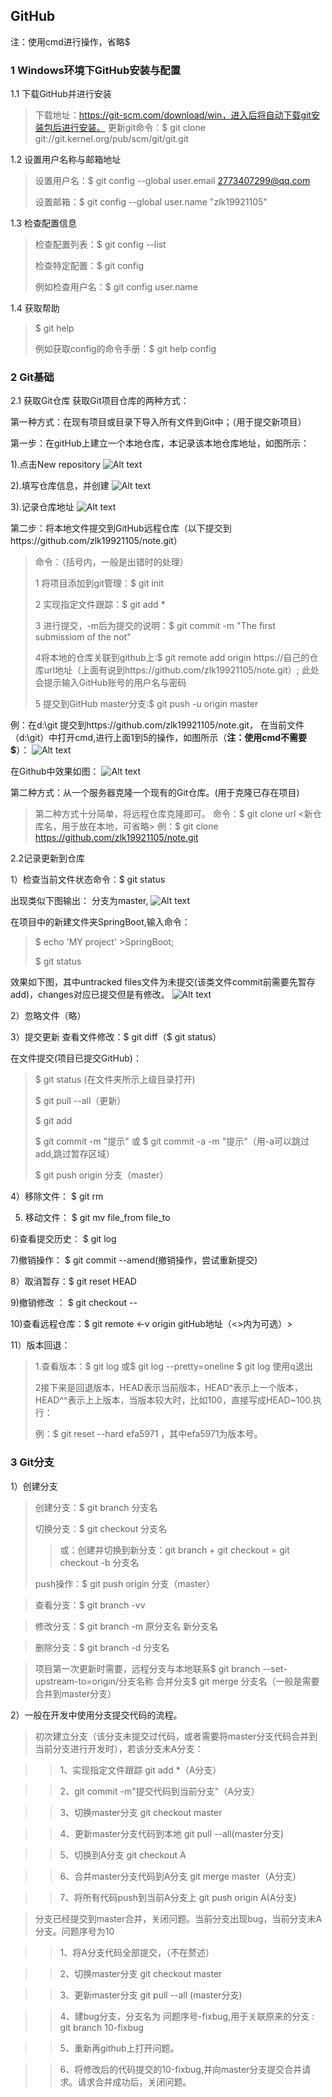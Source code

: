 ##   GitHub

注：使用cmd进行操作，省略$
### 1 Windows环境下GitHub安装与配置

1.1 下载GitHub并进行安装

  > 下载地址：https://git-scm.com/download/win，进入后将自动下载git安装包后进行安装。
  > 更新git命令：$ git clone git://git.kernel.org/pub/scm/git/git.git


1.2 设置用户名称与邮箱地址
 >设置用户名：$ git config --global user.email 2773407299@qq.com
 >
 > 设置邮箱：$ git config --global user.name "zlk19921105"
 

1.3 检查配置信息
 >检查配置列表：$ git config --list
 >
 >检查特定配置：$ git config <key>
 >
 >例如检查用户名：$ git config user.name

1.4 获取帮助
  >$ git help <verb> 
  >
  >例如获取config的命令手册：$ git help config
  
### 2 Git基础
2.1 获取Git仓库
获取Git项目仓库的两种方式：

第一种方式：在现有项目或目录下导入所有文件到Git中；（用于提交新项目）

第一步：在gitHub上建立一个本地仓库，本记录该本地仓库地址，如图所示：

1).点击New repository
![Alt text](./images/20180208001.png)

2).填写仓库信息，并创建
![Alt text](./images/20180208002.png)

3).记录仓库地址
![Alt text](./images/20180208003.png)

第二步：将本地文件提交到GitHub远程仓库（以下提交到https://github.com/zlk19921105/note.git）

>命令：（括号内，一般是出错时的处理）
>
>1 将项目添加到git管理：$ git init
>
>2 实现指定文件跟踪：$ git add *
>
>3 进行提交，-m后为提交的说明：$ git commit -m "The first submissiom of the not"
>
>4将本地的仓库关联到github上:$ git remote add origin https://自己的仓库url地址（上面有说到https://github.com/zlk19921105/note.git）; 此处会提示输入GitHub账号的用户名与密码
>
>5 提交到GitHub master分支:$ git push -u origin master

例：在d:\git 提交到https://github.com/zlk19921105/note.git，
在当前文件（d:\git）中打开cmd,进行上面1到5的操作，如图所示（**注：使用cmd不需要$**）：
![Alt text](./images/20180208004.png)

在Github中效果如图：
![Alt text](./images/20180208005.png)



第二种方式：从一个服务器克隆一个现有的Git仓库。(用于克隆已存在项目)
>第二种方式十分简单，将远程仓库克隆即可。
>命令：$ git clone url <新仓库名，用于放在本地，可省略>
例：$ git clone https://github.com/zlk19921105/note.git

2.2记录更新到仓库

1）检查当前文件状态命令：$ git status

出现类似下图输出：
分支为master,
![Alt text](./images/20180208007.png)

在项目中的新建文件夹SpringBoot,输入命令：
>$ echo 'MY project' >SpringBoot;
>
>$ git status

效果如下图，其中untracked files文件为未提交(该类文件commit前需要先暂存add)，changes对应已提交但是有修改。
![Alt text](./images/20180208008.png)

2）忽略文件（略）

3）提交更新
  查看文件修改：$ git diff（$ git status）

在文件提交(项目已提交GitHub)：
>$ git status (在文件夹所示上级目录打开)
>
>$ git pull --all（更新）
>
>$ git add <fileName> 
>
>$ git commit -m "提示"  或 $ git commit -a -m "提示"（用-a可以跳过add,跳过暂存区域）
>
>$ git push origin 分支（master）
  
4）移除文件： $ git rm <fileName>

5) 移动文件： $ git mv file_from file_to

6)查看提交历史： $ git log

7)撤销操作： $ git commit --amend(撤销操作，尝试重新提交)

8）取消暂存：$ git reset HEAD <file>

9)撤销修改 ： $ git checkout --<fileName>

10)查看远程仓库：$ git remote <-v origin gitHub地址（<>内为可选）>

11）版本回退：
 > 1.查看版本：$ git log 或$ git log --pretty=oneline
 > $ git log 使用q退出
 > 
 >2接下来是回退版本，HEAD表示当前版本，HEAD^表示上一个版本，HEAD^^表示上上版本，当版本较大时，比如100，直接写成HEAD~100.执行：
 >
 >例：$ git reset --hard efa5971 ，其中efa5971为版本号。


### 3 Git分支
1）创建分支

>创建分支：$ git branch 分支名
>
>切换分支：$ git checkout 分支名
>
>>或：创建并切换到新分支：git branch + git checkout = git checkout -b 分支名
>
>push操作：$ git push origin 分支（master）

>查看分支：$ git branch -vv

>修改分支：$ git branch -m 原分支名 新分支名

>删除分支：$ git branch -d 分支名

>项目第一次更新时需要，远程分支与本地联系$ git branch --set-upstream-to=origin/分支名称
>合并分支$ git merge 分支名（一般是需要合并到master分支）

2）一般在开发中使用分支提交代码的流程。
>初次建立分支（该分支未提交过代码，或者需要将master分支代码合并到当前分支进行开发时），若该分支未A分支：

>>1、实现指定文件跟踪 git add *（A分支）

>>2、git commit -m"提交代码到当前分支"（A分支）

>>3、切换master分支 git checkout master

>>4、更新master分支代码到本地 git pull --all(master分支)

>>5、切换到A分支 git checkout A

>>6、合并master分支代码到A分支 git merge master（A分支）

>>7、将所有代码push到当前A分支上 git push origin A(A分支)

>分支已经提交到master合并，关闭问题。当前分支出现bug，当前分支未A分支。问题序号为10

>>1、将A分支代码全部提交，（不在赘述）

>>2、切换master分支 git checkout master

>>3、更新master分支 git pull --all (master分支)

>>4、建bug分支，分支名为 问题序号-fixbug,用于关联原来的分支 : 
> git branch 10-fixbug

>>5、重新再github上打开问题。

>>6、将修改后的代码提交的10-fixbug,并向master分支提交合并请求。请求合并成功后，关闭问题。


